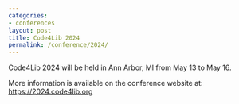 ```yaml
---
categories:
- conferences
layout: post
title: Code4Lib 2024
permalink: /conference/2024/
---
```


Code4Lib 2024 will be held in Ann Arbor, MI from May 13 to May 16.

More information is available on the conference website at: <https://2024.code4lib.org>
